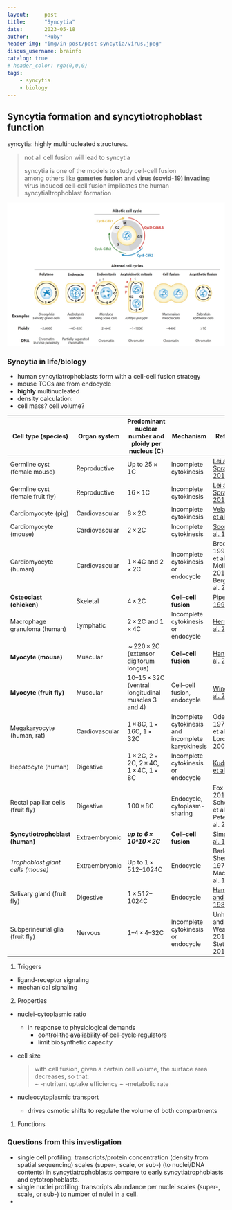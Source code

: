 ```yaml
---
layout:     post
title:      "Syncytia"
date:       2023-05-18
author:     "Ruby"
header-img: "img/in-post/post-syncytia/virus.jpeg"
disqus_username: brainfo
catalog: true
# header_color: rgb(0,0,0)
tags:
    - syncytia
    - biology
---
```

## Syncytia formation and syncytiotrophoblast function
syncytia: highly multinucleated structures.
> not all cell fusion will lead to syncytia
>
> syncytia is one of the models to study cell-cell fusion  
    among others like **gametes fusion** and **virus (covid-19) invading**  
    virus induced cell-cell fusion implicates the human syncytialtrophoblast formation 

![multinucleated](/img/in-post/post-syncytia/ncratio.jpg)
### Syncytia in life/biology
- human syncytiatrophoblasts form with a cell-cell fusion strategy
- mouse TGCs are from endocycle
- **highly** multinucleated
- density calculation: 
- cell mass? cell volume? 

| Cell type (species)               | Organ system   | Predominant nuclear number and ploidy per nucleus (C) | Mechanism                                          | References                                                                                                                                                                                                                                                                                                                                                                           |
| --------------------------------- | -------------- | ----------------------------------------------------- | -------------------------------------------------- | ------------------------------------------------------------------------------------------------------------------------------------------------------------------------------------------------------------------------------------------------------------------------------------------------------------------------------------------------------------------------------------ |
| Germline cyst (female mouse)      | Reproductive   | Up to 25 × 1C                                         | Incomplete cytokinesis                             | [Lei and Spradling 2016](https://doi.org/10.1126/science.aad2156)                                                                                                    |
| Germline cyst (female fruit fly)  | Reproductive   | 16 × 1C                                               | Incomplete cytokinesis                             | [Lei and Spradling 2016](https://doi.org/10.1126/science.aad2156)                                                                                                    |
| Cardiomyocyte (pig)               | Cardiovascular | 8 × 2C                                                | Incomplete cytokinesis                             | [Velayutham et al. 2020](https://doi.org/10.1016/j.yjmcc.2020.07.004)                                                          |
| Cardiomyocyte (mouse)             | Cardiovascular | 2 × 2C                                                | Incomplete cytokinesis                             | [Soonpaa et al. 1996](https://doi.org/10.1152/ajpheart.1996.271.5.H2183)                                                                                 |
| Cardiomyocyte (human)             | Cardiovascular | 1 × 4C and 2 × 2C                                     | Incomplete cytokinesis or endocycle                | Brodsky et al. 1992; Hesse et al. 2012; Mollova et al. 2013; Bergmann et al. 2015                                                                                                                                                                                                                                                                                                  |
| **Osteoclast (chicken)**              | Skeletal       | 4 × 2C                                                | **Cell–cell fusion**                                   | [Piper et al. 1992](https://doi.org/10.1007/BF00185977)                                                                              |
| Macrophage granuloma (human)      | Lymphatic      | 2 × 2C and 1 × 4C                                     | Incomplete cytokinesis or endocycle                | [Herrtwich et al. 2016](https://doi.org/10.1016/j.cell.2016.09.054)                                                                                       |
| **Myocyte (mouse)**                   | Muscular       |  ~ 220 × 2C (extensor digitorum longus)               | **Cell–cell fusion**                                   | [Hansson et al. 2020](https://doi.org/10.1038/s41467-020-20057-8)                                                                      |
| **Myocyte (fruit fly)**               | Muscular       | 10–15 × 32C (ventral longitudinal muscles 3 and 4)    | Cell–cell fusion, endocycle                        | [Windner et al. 2019](https://doi.org/10.1016/j.devcel.2019.02.020)                                                                          |
| Megakaryocyte (human, rat)        | Cardiovascular | 1 × 8C, 1 × 16C, 1 × 32C                              | Incomplete cytokinesis and incomplete karyokinesis | Odell et al. 1976; Brown et al. 1997; Lordier et al. 2008                                                                                                                                                                                                                                                                                                                          |
| Hepatocyte (human)                | Digestive      | 1 × 2C, 2 × 2C, 2 × 4C, 1 × 4C, 1 × 8C                | Incomplete cytokinesis or endocycle                | [Kudryavtsev et al. 1993](https://doi.org/10.1007/BF02915139)                                                |
| Rectal papillar cells (fruit fly) | Digestive      | 100 × 8C                                              | Endocycle, cytoplasm-sharing                       | Fox et al. 2010; Schoenfelder et al. 2014; Peterson et al. 2020                                                                                                                                                                                                                                                                                                                    |
| **Syncytiotrophoblast (human)**       | Extraembryonic | **_up to 6 × 10^10 × 2C_**                                  | **Cell–cell fusion**                                   | [Simpson et al. 1992](https://doi.org/10.1016/0143-4004(92)90055-X) |
| _Trophoblast giant cells (mouse)_   | Extraembryonic | Up to 1 × 512–1024C                                   | Endocycle                                          | Barlow and Sherman 1972; MacAuley et al. 1998                                                                                                                                                                                                                                                                                                                                      |
| Salivary gland (fruit fly)        | Digestive      | 1 × 512–1024C                                         | Endocycle                                          | [Hammond and Laird 1985](https://doi.org/10.1007/BF00328223)                                                         |
| Subperineurial glia (fruit fly)   | Nervous        | 1–4 × 4–32C                                           | Incomplete cytokinesis or endocycle                | Unhavaithaya and Orr-Weaver 2012; Von Stetina et al. 2018                                                                                                                                                                                                                                                                                                                          |

1. Triggers
- ligand-receptor signaling
- mechanical signaling

2. Properties
- nuclei-cytoplasmic ratio
  - in response to physiological demands
    - ~~control the avaliability of cell cycle regulators~~
    - limit biosynthetic capacity
- cell size
  > with cell fusion, given a certain cell volume, the surface area decreases, so that:  
  > ~ -nutritent uptake efficiency ~ -metabolic rate
  
- nucleocytoplasmic transport
  - drives osmotic shifts to regulate the volume of both compartments

1. Functions

<!-- ### Syncytiotrophoblast specifically -->

### Questions from this investigation
- single cell profiling: transcripts/protein concentration (density from spatial sequencing) scales (super-, scale, or sub-) (to nuclei/DNA contents) in syncytiatrophoblasts compare to early syncytiatrophoblasts and cytotrophoblasts.
- single nuclei profiling: transcripts abundance per nuclei scales (super-, scale, or sub-) to number of nulei in a cell.
- 
